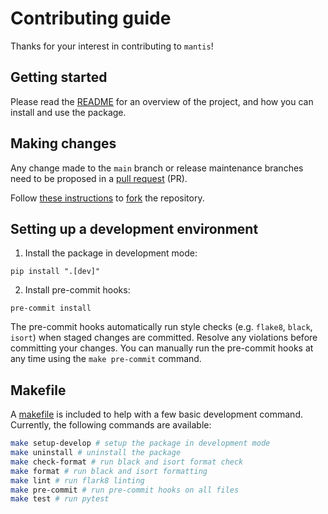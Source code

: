 # Contributing guide

Thanks for your interest in contributing to `mantis`!

## Getting started

Please read the [README](./README.md) for an overview of the project,
and how you can install and use the package.

## Making changes

Any change made to the `main` branch or release maintenance branches
need to be proposed in a [pull request](https://github.com/czbiohub/mantis/pulls) (PR).

Follow [these instructions](https://docs.github.com/en/get-started/quickstart/fork-a-repo)
to [fork](https://github.com/czbiohub/mantis/fork) the repository.

## Setting up a development environment

1. Install the package in development mode:

```
pip install ".[dev]"
```

2. Install pre-commit hooks:

```
pre-commit install
```

The pre-commit hooks automatically run style checks (e.g. `flake8`, `black`, `isort`) when staged changes are committed. Resolve any violations before committing your changes. You can manually run the pre-commit hooks at any time using the `make pre-commit` command.

## Makefile

A [makefile](Makefile) is included to help with a few basic development command. Currently, the following commands are available:

```sh
make setup-develop # setup the package in development mode
make uninstall # uninstall the package
make check-format # run black and isort format check
make format # run black and isort formatting
make lint # run flark8 linting
make pre-commit # run pre-commit hooks on all files
make test # run pytest
```